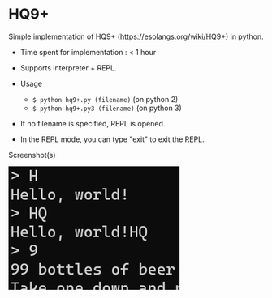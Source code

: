 # HQ9+

Simple implementation of HQ9+ (https://esolangs.org/wiki/HQ9+) in python.

- Time spent for implementation : < 1 hour

- Supports interpreter + REPL.

- Usage
  - ```$ python hq9+.py (filename)``` (on python 2)
  - ```$ python hq9+.py3 (filename)``` (on python 3)

- If no filename is specified, REPL is opened.

- In the REPL mode, you can type "exit" to exit the REPL.

Screenshot(s)

![Screenshot](https://raw.githubusercontent.com/Avantgarde95/HQ9/master/Screenshot.png)
